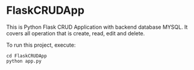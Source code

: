 # FlaskCRUDApp

This is Python Flask CRUD Application with backend database MYSQL. It covers all operation that is create, read, edit and delete.

To run this project, execute:
```
cd FlaskCRUDApp
python app.py
```
